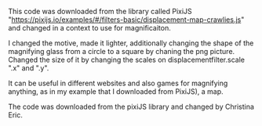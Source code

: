 This code was downloaded from the library called PixiJS 
"https://pixijs.io/examples/#/filters-basic/displacement-map-crawlies.js" and changed in a context to use for magnificaiton. 

I changed the motive, made it lighter, additionally changing the shape of the magnifying glass from a circle to a square
by chaning the png picture. Changed the size of it by changing the scales on displacementfilter.scale ".x" and ".y". 

It can be useful in different websites and also games for magnifying anything, as in my example that I downloaded from
PixiJS), a map. 

The code was downloaded from the pixiJS library and changed by Christina Eric. 
